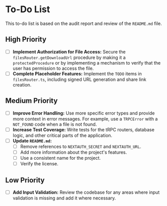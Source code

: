 # To-Do List

This to-do list is based on the audit report and review of the `README.md` file.

## High Priority

- [ ] **Implement Authorization for File Access:** Secure the `filesRouter.getDownloadUrl` procedure by making it a `protectedProcedure` or by implementing a mechanism to verify that the user has permission to access the file.
- [ ] **Complete Placeholder Features:** Implement the `TODO` items in `filesRouter.ts`, including signed URL generation and share link creation.

## Medium Priority

- [ ] **Improve Error Handling:** Use more specific error types and provide more context in error messages. For example, use a `TRPCError` with a `NOT_FOUND` code when a file is not found.
- [ ] **Increase Test Coverage:** Write tests for the tRPC routers, database logic, and other critical parts of the application.
- [ ] **Update `README.md`:**
  - [ ] Remove references to `NEXTAUTH_SECRET` and `NEXTAUTH_URL`.
  - [ ] Add more information about the project's features.
  - [ ] Use a consistent name for the project.
  - [ ] Verify the license.

## Low Priority

- [ ] **Add Input Validation:** Review the codebase for any areas where input validation is missing and add it where necessary.
